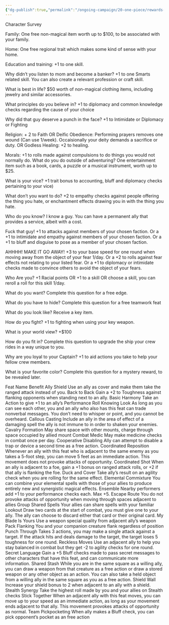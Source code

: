 ```yaml
---
{"dg-publish":true,"permalink":"/ongoing-campaign/20-one-piece/rewards-for-character-creation/"}
---
```


Character Survey


Family: One free non-magical item worth up to $100, to be associated with your family.

Home: One free regional trait which makes some kind of sense with your home.

Education and training: +1 to one skill.

Why didn’t you listen to mom and become a banker?  +1 to one Smarts related skill. You can also create a relevant profession or craft skill.

What is best in life?  $50 worth of non-magical clothing items, including jewelry and similar accessories.

What principles do you believe in? +1 to diplomacy and common knowledge checks regarding the cause of your choice

Why did that guy deserve a punch in the face?  +1 to Intimidate or Diplomacy or Fighting

Religion:  + 2 to Faith 
OR Deific Obedience: Performing prayers removes one wound (Can use 1/week). Occaisionally your deity demands a sacrifice or duty. 
OR Godless Healing: +2 to healing.

Morals: +1 to rolls made against compulsions to do things you would not normally do.
What do you do outside of adventuring?  One entertainment item such as a book, cards, a puzzle or a musical instrument, worth up to $25.

What is your vice? +1 trait bonus to accounting, bluff and diplomacy checks pertaining to your vice)

What don’t you want to do? 
+2 to empathy checks against people offering the thing you hate, or enchantment effects drawing you in with the thing you hate.

Who do you know? I know a guy. You can have a permanent ally that provides a service, albeit with a cost.

Fuck that guy! 
+1 to attacks against members of your chosen faction. 
Or a +1 to intimidate and empathy against members of your chosen faction. 
Or a +1 to bluff and disguise to pose as a member of your chosen faction.

AHHHH! MAKE IT GO AWAY! 
+3 to your base speed for one round when moving away from the object of your fear 1/day. 
Or a +2 to rolls against fear effects not relating to your listed fear.
Or a +1 to diplomacy or intimidate checks made to convince others to avoid the object of your fears.

Who Are you? +1 Racial points OR +1 to a skill OR choose a skill, you can reroll a roll for this skill 1/day.

What do you want? Complete this question for a free edge.

What do you have to hide?
Complete this question for a free teamwork feat

What do you look like? Receive a key item.

How do you fight? +1 to fighting when using your key weapon.

What is your world view? +$100

How do you fit in? Complete this question to upgrade the ship your crew rides in a way unique to you.

Why are you loyal to your Captain? +1 to aid actions you take to help your fellow crew members.

What is your favorite color? Complete this question for a mystery reward, to be revealed later.




Feat Name
Benefit
Ally Shield
Use an ally as cover and make them take the ranged attack instead of you.
Back to Back
Gain a +2 to Toughness against flanking opponents when standing next to an ally.
Basic Harmony
Take an Action to give +1 to an ally’s Performance Roll
Knowing Look
As long as you can see each other, you and an ally who also has this feat can trade nonverbal messages. You don’t need to whisper or point, and you cannot be overheard.
Callous Casting
Include an ally in the area of effect of a damaging spell the ally is not immune to in order to shaken your enemies.
Cavalry Formation
May share space with other mounts, charge through space occupied by allied mount
Combat Medic
May make medicine checks in combat once per day.
Cooperative Disabling
Ally can attempt to disable a trap or device a second time as a free action.
Coordinated Reposition
Whenever an ally with this feat who is adjacent to the same enemy as you takes a 5-foot step, you can move 5 feet as an immediate action. This movement does not provoke attacks of opportunity.
Coordinated Shot
When an ally is adjacent to a foe, gain a +1 bonus on ranged attack rolls, or +2 if that ally is flanking the foe.
Duck and Cover
Take ally’s result on an agility check when you are rolling for the same effect.
Elemental Commixture
You can combine your elemental spells with those of your allies to produce entirely new and synergistic magical effects.
Ensemble
Nearby performers add +1  to your performance checks each. Max +5.
Escape Route
You do not provoke attacks of opportunity when moving through spaces adjacent to allies
Group Shared Spells
Your allies can share spells with your familiar
Lookout
Draw two cards at the start of combat, you must give one to your ally. The ally can choose to discard either that card or their original card.
My Blade Is Yours
Use a weapon special quality from adjacent ally’s weapon
Pack Flanking
You and your companion creature flank regardless of position
Punch Through
Takes 3 actions, you may make a single attack against a target. If the attack hits and deals damage to the target, the target loses 5 toughness for one round.
Reckless Moves
Use an adjacent ally to help you stay balanced in combat but they get -2 to agility checks for one round.
Secret Language
Gain a +5 Bluff checks made to pass secret messages to other characters that have this feat, and can communicate more information.
Shared Stash
While you are in the same square as a willing ally, you can draw a weapon from that creature as a free action or draw a stored weapon or any other object as an action. You can also take a held object from a willing ally in the same square as you as a free action. 
Shield Wall
Increase your shield bonus to 2 when adjacent to an ally with a shield.
Stealth Synergy
Take the highest roll made by you and your allies on Stealth checks
Stick Together
When an adjacent ally with this feat moves, you can move up to your speed as an immediate action, as long as your movement ends adjacent to that ally. This movement provokes attacks of opportunity as normal.
Team Pickpocketing
When ally makes a Bluff check, you can pick opponent’s pocket as an free action


